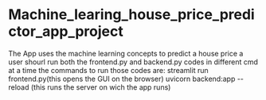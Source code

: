 # Machine_learing_house_price_predictor_app_project
The App uses the machine learning concepts to predict a house price
a user shourl run both the frontend.py and backend.py codes in different cmd at a time
the commands to run those codes are:
                                   streamlit run frontend.py(this opens the GUI on the browser)
                                   uvicorn backend:app --reload (this runs the server on wich the app runs)
